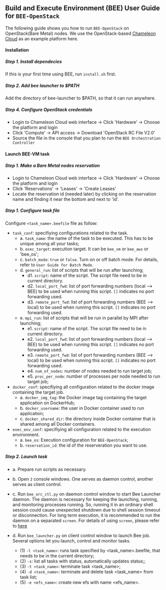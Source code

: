 ## Build and Execute Environment (BEE) User Guide for `BEE-OpenStack`

The following guide shows you how to run `BEE-OpenStack` on OpenStack(Bare Metal) nodes. 
We use the OpenStack-based [Chameleon Cloud](https://www.chameleoncloud.org/) as an example platform here.

#### Installation
##### Step 1. Install dependecies
If this is your first time using BEE, run `install.sh` first.

##### Step 2. Add bee launcher to $PATH
Add the directory of bee-launcher to $PATH, so that it can run anywhere.    

##### Step 4. Configure OpenStack credentials
* Login to Chameleon Cloud web interface -> Click 'Hardware' -> Choose the platform and login
* Click 'Compute' -> API access -> Download 'OpenStack RC File V2.0'
* Source the file in the console that you plan to run the `BEE Orchestration Controller`

#### Launch BEE-VM task

##### Step 1. Make a Bare Metal nodes reservation
* Login to Chameleon Cloud web interface -> Click 'Hardware' -> Choose the platform and login
* Click 'Reservations' -> 'Leases' -> 'Create Leases'
* Locate the reservation id (needed later) by clicking on the reservation name and finding it near the bottom and next to 'id'.

##### Step 1. Configure task file
Configure `<task_name>.beefile` file as follow:

* `task_conf`: specifiying configurations related to the task.
   * a. `task_name`: the name of the task to be executed. This has to be unique among all your tasks;
   * b. `exec_target`: execution target. It can be `bee_vm` or `bee_aws` or 'bee_os';
   * c. `batch_mode`: `true` or `false`. Turn on or off batch mode. For details, refer to `User Guide for Batch Mode`.
   * d. `general_run`: list of scripts that will be run after launching;
     * d1. `script`: name of the script. The script file need to be in current directory.
     * d2. `local_port_fwd`: list of port forwarding numbers (local --> BEE) to be used when running this script. `[]` indicates no port forwarding used.
     * d3. `remote_port_fwd`: list of port forwarding numbers (BEE --> local) to be used when running this script. `[]` indicates no port forwarding used.
   * e. `mpi_run`: list of scripts that will be run in parallel by MPI after launching;
     * e1. `script`: name of the script. The script file need to be in current directory.
     * e2. `local_port_fwd`: list of port forwarding numbers (local --> BEE) to be used when running this script. `[]` indicates no port forwarding used.
     * e3. `remote_port_fwd`: list of port forwarding numbers (BEE --> local) to be used when running this script. `[]` indicates no port forwarding used.
     * e4. `num_of_nodes`: number of nodes needed to run target job;
     * e5. `proc_per_node`: number of processes per node needed to run target job;
* `docker_conf`: specifiying all configuration related to the docker image containing the target job.
  * a. `docker_img_tag`: the Docker image tag containing the target application on DockerHub;
  * b. `docker_username`: the user in Docker container used to run application;
  * c. `docker_shared_dir`: the directory inside Docker container that is shared among all Docker containers.
* `exec_env_conf`: specifiying all configuration related to the execution environment.
  * a. `bee_os`: Execution configuration for `BEE-OpenStack`;
  * b. `reservation_id`: the id of the reserveration you want to use.

##### Step 2. Launch task
* a. Prepare run scripts as necessary.
* b. Open `2` console windows. One serves as daemon control, another serves as client control.
* c. Run `bee_orc_ctl.py` on daemon control window to start Bee Launcher daemon. The daemon is necessary for keeping the launching, running, and monitoring processes running. So, running it in an ordinary shell session could cause unexpected shutdown due to shell session timeout or disconnection. For long term execution, it is recommended to run the daemon on a separated `screen`. For details of using `screen`, please refer to [here](https://www.rackaid.com/blog/linux-screen-tutorial-and-how-to/)

* d. Run `bee_launcher.py` on client control window to launch Bee job. Several options let you launch, control and monitor tasks.
  * (1) `-l <task_name>`: runs task specified by <task_name>.beefile, that needs to be in the current directory;
  * (2) `-s`: list all tasks with status, automatically updates status;;
  * (3) `-t <task_name>`: terminate task <task_name>;
  * (4) `-d <task_name>`: terminate and delete task <task_name> from task list;
  * (5) `-e <efs_name>`: create new efs with name <efs_name>.
